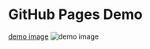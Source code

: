 ---
---

# GitHub Pages Demo
[demo image](http://paramwebeek.com/wp-content/uploads/2013/09/demo.png)
![demo image](http://paramwebeek.com/wp-content/uploads/2013/09/demo.png)

